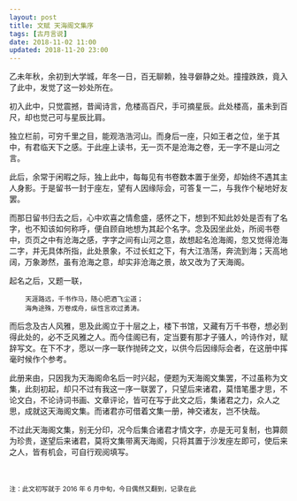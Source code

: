 ```yaml
---
layout: post
title: 文赋 天海阁文集序
tags: [古月言说]
date: 2018-11-02 11:00
updated: 2018-11-20 23:00
---
```


乙未年秋，余初到大学城，年冬一日，百无聊赖，独寻僻静之处。撞撞跌跌，竟入了此中，发觉了这一妙处所在。 

初入此中，只觉震撼，昔闻诗言，危楼高百尺，手可摘星辰。此处楼高，虽未到百尺，却也觉己可与星辰比肩。 


独立栏前，可穷千里之目，能观浩浩河山。而身后一座，只如王者之位，坐于其中，有君临天下之感。于此座上读书，无一页不是沧海之卷，无一字不是山河之言。 

此后，余常于闲暇之际，独上此中，每每见有书卷数本置于坐旁，却始终不遇其主人身影。于是留书一封于座左，望有人因缘际会，可答复一二，与我作个秘地好友罢。 

而那日留书归去之后，心中欢喜之情愈盛，感怀之下，想到不知此妙处是否有了名字，也不知该如何称呼，便自顾自地想为其起个名字。念及因坐此处，所阅书卷中，页页之中有沧海之感，字字之间有山河之意，故想起名沧海阁，忽又觉得沧海二字，并无具体所指，此处景象，不过长虹之下，有大江浩荡，奔流到海；天高地阔，万象渺然，虽有沧海之意，却实非沧海之景，故又改为了天海阁。 

起名之后，又题一联， 

```
    天涯路远，千书作马，随心把酒飞尘道； 
    海角途殊，万卷成舟，纵性言欢过勇涛。 
```

而后念及古人风雅，思及此阁立于十层之上，楼下书馆，又藏有万千书卷，想必到得此处的，必不乏风雅之人。而今佳阁已有，定当要有那才子骚人，吟诗作对，赋辞写文。在下不才，愿以一序一联作抛砖之文，以供今后因缘际会者，在这册中挥毫时候作个参考。 

此册来由，只因我为天海阁命名后一时兴起，便题为天海阁文集罢，不过虽称为文集，此刻初起，却只不过有我这一序一联罢了，只望后来诸君，莫惜笔墨才思，不论文白，不论诗词书画、文章评论，皆可在写于此文之后，集诸君之力，众人之思，成就这天海阁文集。而诸君亦可借着文集一册，神交诸友，岂不快哉。 

不过此天海阁文集，别无分印，况今后集合诸君才情文字，亦是无可复制，也算颇为珍贵，遂望后来诸君，莫将文集带离天海阁，只将其置于沙发座左即可，使后来之人，皆有机会，可自行观阅填写。 

<br>
<br>
<small>注：此文初写就于 2016 年 6 月中旬，今日偶然又翻到，记录在此 </small>

